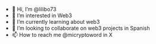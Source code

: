 - 👋 Hi, I’m @lilibo73
- 👀 I’m interested in Web3
- 🌱 I’m currently learning about web3
- 💞️ I’m looking to collaborate on web3 projects in Spanish
- 📫 How to reach me @micryptoword in X

<!---
lilibo73/lilibo73 is a ✨ special ✨ repository because its `README.md` (this file) appears on your GitHub profile.
You can click the Preview link to take a look at your changes.
--->
